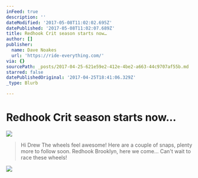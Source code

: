 ```yaml
---
inFeed: true
description: ''
dateModified: '2017-05-08T11:02:02.695Z'
datePublished: '2017-05-08T11:02:07.689Z'
title: Redhook Crit season starts now…
author: []
publisher:
  name: Dave Noakes
  url: 'https://ride-everything.com/'
via: {}
sourcePath: _posts/2017-04-25-621e59e2-412e-4be2-a663-44c9707af55b.md
starred: false
datePublishedOriginal: '2017-04-25T18:41:06.329Z'
_type: Blurb

---
```

# Redhook Crit season starts now...
![](https://the-grid-user-content.s3-us-west-2.amazonaws.com/0bc52158-9ebd-4951-9db5-99f299288f6c.jpg)

> Hi Drew
> The wheels feel awesome! Here are a couple of snaps, plenty more to follow soon. Redhook Brooklyn, here we come... 
> Can't wait to race these wheels! 

![](https://scontent.cdninstagram.com/t51.2885-15/s640x640/sh0.08/e35/18096632_227309041085989_8006391150862663680_n.jpg)